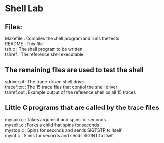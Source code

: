 # Shell Lab


## Files:  

Makefile	: Compiles the shell program and runs the tests  
README		: This file  
tsh.c		: The shell program to be written  
tshref		: The reference shell executable  

## The remaining files are used to test the shell
sdriver.pl	: The trace-driven shell driver  
trace\*.txt	: The 15 trace files that control the shell driver  
tshref.out 	: Example output of the reference shell on all 15 traces  

## Little C programs that are called by the trace files
myspin.c	: Takes argument <n> and spins for <n> seconds  
mysplit.c	: Forks a child that spins for <n> seconds  
mystop.c 	: Spins for <n> seconds and sends SIGTSTP to itself  
myint.c		: Spins for <n> seconds and sends SIGINT to itself  
